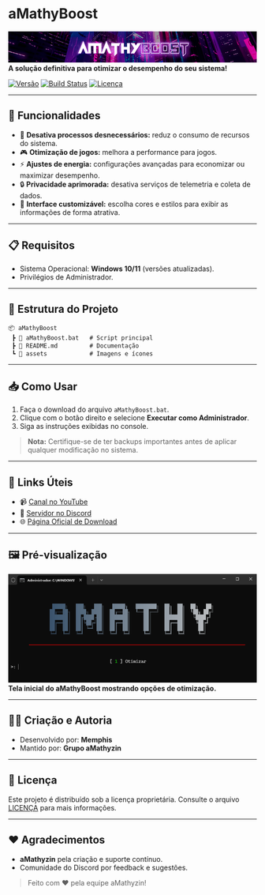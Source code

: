 # aMathyBoost

![aMathyBoost Banner](./assets/amathyzin.png)  
**A solução definitiva para otimizar o desempenho do seu sistema!**

[![Versão](https://img.shields.io/badge/Vers%C3%A3o-1.0.0-blue)](https://github.com/aMathyzin/aMathyBoost) [![Build Status](https://img.shields.io/badge/Status-Estável-brightgreen)](https://github.com/aMathyzin/aMathyBoost) [![Licença](https://img.shields.io/badge/Licen%C3%A7a-Propriet%C3%A1ria-red)](LICENSE)

---

## 🚀 Funcionalidades

- 🔧 **Desativa processos desnecessários:** reduz o consumo de recursos do sistema.
- 🎮 **Otimização de jogos:** melhora a performance para jogos.
- ⚡ **Ajustes de energia:** configurações avançadas para economizar ou maximizar desempenho.
- 🔒 **Privacidade aprimorada:** desativa serviços de telemetria e coleta de dados.
- 🎨 **Interface customizável:** escolha cores e estilos para exibir as informações de forma atrativa.

---

## 📋 Requisitos

- Sistema Operacional: **Windows 10/11** (versões atualizadas).
- Privilégios de Administrador.

---

## 📂 Estrutura do Projeto

```plaintext
📦 aMathyBoost
 ┣ 📜 aMathyBoost.bat   # Script principal
 ┣ 📜 README.md         # Documentação
 ┗ 📂 assets            # Imagens e ícones
```

---

## 📥 Como Usar

1. Faça o download do arquivo `aMathyBoost.bat`.
2. Clique com o botão direito e selecione **Executar como Administrador**.
3. Siga as instruções exibidas no console.

> **Nota:** Certifique-se de ter backups importantes antes de aplicar qualquer modificação no sistema.

---

## 🔗 Links Úteis

- 📹 [Canal no YouTube](https://youtube.com/@aMathyzin)
- 💬 [Servidor no Discord](https://amathyzin.com/discord)
- 🌐 [Página Oficial de Download](https://amathyzin.com/downloads/amathyboost)

---

## 🖼️ Pré-visualização

![aMathyBoost Preview](./assets/screenshotamathy.png)  
**Tela inicial do aMathyBoost mostrando opções de otimização.**

---

## 🧑‍💻 Criação e Autoria

- Desenvolvido por: **Memphis**
- Mantido por: **Grupo aMathyzin**

---

## 📜 Licença

Este projeto é distribuído sob a licença proprietária. Consulte o arquivo [LICENÇA](LICENSE) para mais informações.

---

## ❤️ Agradecimentos

- **aMathyzin** pela criação e suporte contínuo.
- Comunidade do Discord por feedback e sugestões.

> Feito com ❤️ pela equipe aMathyzin!

